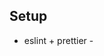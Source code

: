 ## Setup
* eslint + prettier - [](`https://dev.to/benweiser/how-to-set-up-eslint-typescript-prettier-with-create-react-app-3675`)